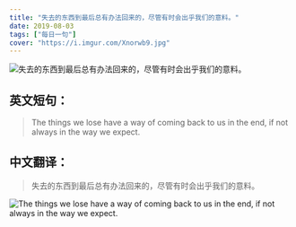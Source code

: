 ```yaml
---
title: "失去的东西到最后总有办法回来的，尽管有时会出乎我们的意料。"
date: 2019-08-03
tags: ["每日一句"]
cover: "https://i.imgur.com/Xnorwb9.jpg"
---
```


![失去的东西到最后总有办法回来的，尽管有时会出乎我们的意料。](https://i.imgur.com/jFVRuMd.jpg)

## 英文短句：
> The things we lose have a way of coming back to us in the end, if not always in the way we expect. 

<!--more-->

## 中文翻译：
> 失去的东西到最后总有办法回来的，尽管有时会出乎我们的意料。

![The things we lose have a way of coming back to us in the end, if not always in the way we expect. ](https://i.imgur.com/FvYIgQq.jpg)

